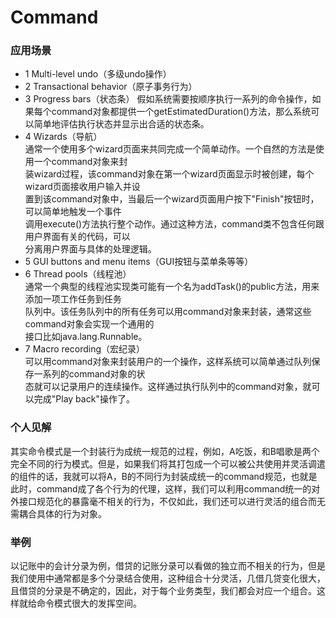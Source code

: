 # Command

### 应用场景

- 1 Multi-level undo（多级undo操作）
- 2 Transactional behavior（原子事务行为）
- 3 Progress bars（状态条）
假如系统需要按顺序执行一系列的命令操作，如果每个command对象都提供一个getEstimatedDuration()方法，那么系统可以简单地评估执行状态并显示出合适的状态条。
- 4 Wizards（导航）  
   通常一个使用多个wizard页面来共同完成一个简单动作。一个自然的方法是使用一个command对象来封  
   装wizard过程，该command对象在第一个wizard页面显示时被创建，每个wizard页面接收用户输入并设  
   置到该command对象中，当最后一个wizard页面用户按下"Finish"按钮时，可以简单地触发一个事件  
   调用execute()方法执行整个动作。通过这种方法，command类不包含任何跟用户界面有关的代码，可以  
   分离用户界面与具体的处理逻辑。
- 5 GUI buttons and menu items（GUI按钮与菜单条等等）
- 6 Thread pools（线程池）  
   通常一个典型的线程池实现类可能有一个名为addTask()的public方法，用来添加一项工作任务到任务  
   队列中。该任务队列中的所有任务可以用command对象来封装，通常这些command对象会实现一个通用的  
   接口比如java.lang.Runnable。
- 7 Macro recording（宏纪录）  
    可以用command对象来封装用户的一个操作，这样系统可以简单通过队列保存一系列的command对象的状  
    态就可以记录用户的连续操作。这样通过执行队列中的command对象，就可以完成"Play back"操作了。


### 个人见解

其实命令模式是一个封装行为成统一规范的过程，例如，A吃饭，和B唱歌是两个完全不同的行为模式。但是，如果我们将其打包成一个可以被公共使用并灵活调遣的组件的话，我就可以将A，B的不同行为封装成统一的command规范，也就是此时，command成了各个行为的代理，这样，我们可以利用command统一的对外接口规范化的暴露毫不相关的行为，不仅如此，我们还可以进行灵活的组合而无需耦合具体的行为对象。

### 举例

以记账中的会计分录为例，借贷的记账分录可以看做的独立而不相关的行为，但是我们使用中通常都是多个分录结合使用，这种组合十分灵活，几借几贷变化很大，且借贷的分录是不确定的，因此，对于每个业务类型，我们都会对应一个组合。这样就给命令模式很大的发挥空间。

